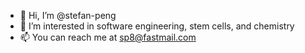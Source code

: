 - 👋 Hi, I’m @stefan-peng
- 👀 I’m interested in software engineering, stem cells, and chemistry
- 📫 You can reach me at [sp8@fastmail.com](mailto:sp8@fastmail.com)

<!---
stefan-peng/stefan-peng is a ✨ special ✨ repository because its `README.md` (this file) appears on your GitHub profile.
You can click the Preview link to take a look at your changes.
--->
